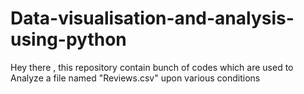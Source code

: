 # Data-visualisation-and-analysis-using-python
Hey there , this repository contain bunch of codes which are used to Analyze a file named "Reviews.csv" upon various conditions
